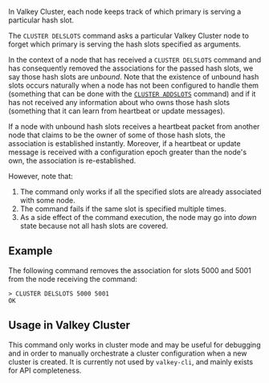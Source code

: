 In Valkey Cluster, each node keeps track of which primary is serving
a particular hash slot.

The `CLUSTER DELSLOTS` command asks a particular Valkey Cluster node to
forget which primary is serving the hash slots specified as arguments.

In the context of a node that has received a `CLUSTER DELSLOTS` command and
has consequently removed the associations for the passed hash slots,
we say those hash slots are *unbound*. Note that the existence of
unbound hash slots occurs naturally when a node has not been
configured to handle them (something that can be done with the
[`CLUSTER ADDSLOTS`](cluster-addslots.md) command) and if it has not received any information about
who owns those hash slots (something that it can learn from heartbeat
or update messages).

If a node with unbound hash slots receives a heartbeat packet from
another node that claims to be the owner of some of those hash
slots, the association is established instantly. Moreover, if a
heartbeat or update message is received with a configuration epoch
greater than the node's own, the association is re-established.

However, note that:

1. The command only works if all the specified slots are already
associated with some node.
2. The command fails if the same slot is specified multiple times.
3. As a side effect of the command execution, the node may go into
*down* state because not all hash slots are covered.

## Example

The following command removes the association for slots 5000 and
5001 from the node receiving the command:

    > CLUSTER DELSLOTS 5000 5001
    OK

## Usage in Valkey Cluster

This command only works in cluster mode and may be useful for
debugging and in order to manually orchestrate a cluster configuration
when a new cluster is created. It is currently not used by `valkey-cli`,
and mainly exists for API completeness.
